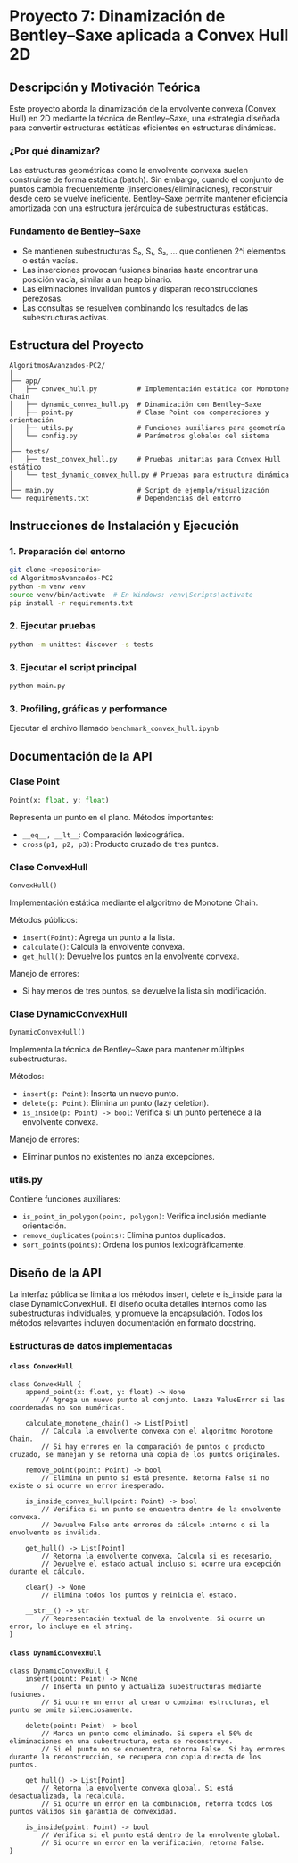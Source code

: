 # Proyecto 7: Dinamización de Bentley–Saxe aplicada a Convex Hull 2D

## Descripción y Motivación Teórica

Este proyecto aborda la dinamización de la envolvente convexa (Convex Hull) en 2D mediante la técnica de Bentley–Saxe, una estrategia diseñada para convertir estructuras estáticas eficientes en estructuras dinámicas.

### ¿Por qué dinamizar?

Las estructuras geométricas como la envolvente convexa suelen construirse de forma estática (batch). Sin embargo, cuando el conjunto de puntos cambia frecuentemente (inserciones/eliminaciones), reconstruir desde cero se vuelve ineficiente. Bentley–Saxe permite mantener eficiencia amortizada con una estructura jerárquica de subestructuras estáticas.

### Fundamento de Bentley–Saxe

- Se mantienen subestructuras S₀, S₁, S₂, ... que contienen 2^i elementos o están vacías.
- Las inserciones provocan fusiones binarias hasta encontrar una posición vacía, similar a un heap binario.
- Las eliminaciones invalidan puntos y disparan reconstrucciones perezosas.
- Las consultas se resuelven combinando los resultados de las subestructuras activas.

## Estructura del Proyecto

```
AlgoritmosAvanzados-PC2/
│
├── app/
│   ├── convex_hull.py          # Implementación estática con Monotone Chain
│   ├── dynamic_convex_hull.py  # Dinamización con Bentley–Saxe
│   ├── point.py                # Clase Point con comparaciones y orientación
│   ├── utils.py                # Funciones auxiliares para geometría
│   └── config.py               # Parámetros globales del sistema
│
├── tests/
│   ├── test_convex_hull.py     # Pruebas unitarias para Convex Hull estático
│   └── test_dynamic_convex_hull.py # Pruebas para estructura dinámica
│
├── main.py                     # Script de ejemplo/visualización
└── requirements.txt            # Dependencias del entorno
```

## Instrucciones de Instalación y Ejecución

### 1. Preparación del entorno

```bash
git clone <repositorio>
cd AlgoritmosAvanzados-PC2
python -m venv venv
source venv/bin/activate  # En Windows: venv\Scripts\activate
pip install -r requirements.txt
```

### 2. Ejecutar pruebas

```bash
python -m unittest discover -s tests
```

### 3. Ejecutar el script principal

```bash
python main.py
```

### 3. Profiling, gráficas y performance

Ejecutar el archivo llamado `benchmark_convex_hull.ipynb`

## Documentación de la API

### Clase Point

```python
Point(x: float, y: float)
```

Representa un punto en el plano. Métodos importantes:

- `__eq__, __lt__`: Comparación lexicográfica.
- `cross(p1, p2, p3)`: Producto cruzado de tres puntos.

### Clase ConvexHull

```python
ConvexHull()
```

Implementación estática mediante el algoritmo de Monotone Chain.

Métodos públicos:
- `insert(Point)`: Agrega un punto a la lista.
- `calculate()`: Calcula la envolvente convexa.
- `get_hull()`: Devuelve los puntos en la envolvente convexa.

Manejo de errores:
- Si hay menos de tres puntos, se devuelve la lista sin modificación.

### Clase DynamicConvexHull

```python
DynamicConvexHull()
```

Implementa la técnica de Bentley–Saxe para mantener múltiples subestructuras.

Métodos:
- `insert(p: Point)`: Inserta un nuevo punto.
- `delete(p: Point)`: Elimina un punto (lazy deletion).
- `is_inside(p: Point) -> bool`: Verifica si un punto pertenece a la envolvente convexa.

Manejo de errores:
- Eliminar puntos no existentes no lanza excepciones.

### utils.py

Contiene funciones auxiliares:
- `is_point_in_polygon(point, polygon)`: Verifica inclusión mediante orientación.
- `remove_duplicates(points)`: Elimina puntos duplicados.
- `sort_points(points)`: Ordena los puntos lexicográficamente.

## Diseño de la API

La interfaz pública se limita a los métodos insert, delete e is_inside para la clase DynamicConvexHull. El diseño oculta detalles internos como las subestructuras individuales, y promueve la encapsulación. Todos los métodos relevantes incluyen documentación en formato docstring.

### Estructuras de datos implementadas


#### `class ConvexHull`

```plaintext
class ConvexHull {
    append_point(x: float, y: float) -> None
        // Agrega un nuevo punto al conjunto. Lanza ValueError si las coordenadas no son numéricas.

    calculate_monotone_chain() -> List[Point]
        // Calcula la envolvente convexa con el algoritmo Monotone Chain.
        // Si hay errores en la comparación de puntos o producto cruzado, se manejan y se retorna una copia de los puntos originales.

    remove_point(point: Point) -> bool
        // Elimina un punto si está presente. Retorna False si no existe o si ocurre un error inesperado.

    is_inside_convex_hull(point: Point) -> bool
        // Verifica si un punto se encuentra dentro de la envolvente convexa.
        // Devuelve False ante errores de cálculo interno o si la envolvente es inválida.

    get_hull() -> List[Point]
        // Retorna la envolvente convexa. Calcula si es necesario.
        // Devuelve el estado actual incluso si ocurre una excepción durante el cálculo.

    clear() -> None
        // Elimina todos los puntos y reinicia el estado.

    __str__() -> str
        // Representación textual de la envolvente. Si ocurre un error, lo incluye en el string.
}
```

#### `class DynamicConvexHull`

```plaintext
class DynamicConvexHull {
    insert(point: Point) -> None
        // Inserta un punto y actualiza subestructuras mediante fusiones.
        // Si ocurre un error al crear o combinar estructuras, el punto se omite silenciosamente.

    delete(point: Point) -> bool
        // Marca un punto como eliminado. Si supera el 50% de eliminaciones en una subestructura, esta se reconstruye.
        // Si el punto no se encuentra, retorna False. Si hay errores durante la reconstrucción, se recupera con copia directa de los puntos.

    get_hull() -> List[Point]
        // Retorna la envolvente convexa global. Si está desactualizada, la recalcula.
        // Si ocurre un error en la combinación, retorna todos los puntos válidos sin garantía de convexidad.

    is_inside(point: Point) -> bool
        // Verifica si el punto está dentro de la envolvente global.
        // Si ocurre un error en la verificación, retorna False.
}
```
